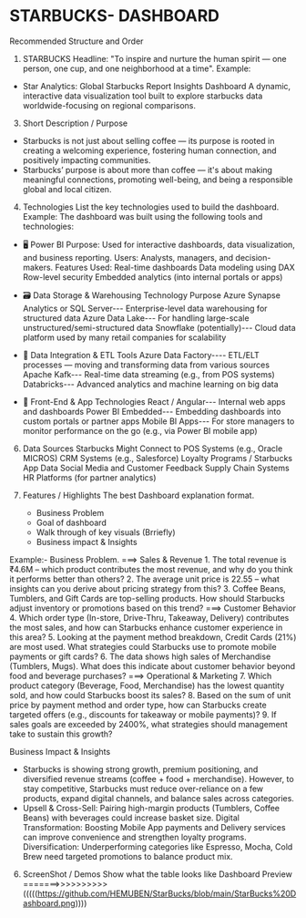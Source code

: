 # STARBUCKS- DASHBOARD
Recommended Structure and Order
1) STARBUCKS
Headline: "To inspire and nurture the human spirit — one person, one cup, and one neighborhood at a time".
Example:
* Star Analytics: Global Starbucks Report Insights Dashboard
A dynamic, interactive data visualization tool built to explore starbucks data worldwide-focusing on regional comparisons.

3) Short Description / Purpose
* Starbucks is not just about selling coffee — its purpose is rooted in creating a welcoming experience, fostering human connection, and positively impacting communities.
* Starbucks’ purpose is about more than coffee — it's about making meaningful connections, promoting well-being, and being a responsible global and local citizen.
     
4) Technologies
List the key technologies used to build the dashboard.
Example:
The dashboard was built using the following tools and technologies:
* 🖥️ Power BI
   Purpose: Used for interactive dashboards, data visualization, and business reporting.
   Users: Analysts, managers, and decision-makers.
   Features Used:
   Real-time dashboards
   Data modeling using DAX
   Row-level security
   Embedded analytics (into internal portals or apps)
  
* 🗃️ Data Storage & Warehousing
  Technology Purpose
  Azure Synapse Analytics or SQL Server---	Enterprise-level data warehousing for structured data
  Azure Data Lake--- For handling large-scale unstructured/semi-structured data
  Snowflake (potentially)--- Cloud data platform used by many retail companies for scalability
  
* 🔄 Data Integration & ETL Tools
  Azure Data Factory---- ETL/ELT processes — moving and transforming data from various sources
  Apache Kafk--- Real-time data streaming (e.g., from POS systems)
  Databricks--- Advanced analytics and machine learning on big data
  
* 📲  Front-End & App Technologies
  React / Angular--- Internal web apps and dashboards
  Power BI Embedded--- Embedding dashboards into custom portals or partner apps
  Mobile BI Apps--- For store managers to monitor performance on the go (e.g., via Power BI mobile app)
   
6) Data Sources Starbucks Might Connect to
   POS Systems (e.g., Oracle MICROS)
   CRM Systems (e.g., Salesforce)
   Loyalty Programs / Starbucks App Data
   Social Media and Customer Feedback
   Supply Chain Systems
   HR Platforms (for partner analytics)

7) Features / Highlights
   The best Dashboard explanation format.
   * Business Problem
   * Goal of dashboard
   * Walk through of key visuals (Brriefly)
   * Business impact & Insights

Example:-
  Business Problem.
  ===> Sales & Revenue
        1. The total revenue is ₹4.6M – which product contributes the most revenue, and why do you think it performs better than others?
        2. The average unit price is 22.55 – what insights can you derive about pricing strategy from this?
        3. Coffee Beans, Tumblers, and Gift Cards are top-selling products. How should Starbucks adjust inventory or promotions based on this trend?
  ===> Customer Behavior
        4. Which order type (In-store, Drive-Thru, Takeaway, Delivery) contributes the most sales, and how can Starbucks enhance customer experience in this area?
        5. Looking at the payment method breakdown, Credit Cards (21%) are most used. What strategies could Starbucks use to promote mobile payments or gift cards?
        6. The data shows high sales of Merchandise (Tumblers, Mugs). What does this indicate about customer behavior beyond food and beverage purchases?
  ===> Operational & Marketing
        7. Which product category (Beverage, Food, Merchandise) has the lowest quantity sold, and how could Starbucks boost its sales?
        8. Based on the sum of unit price by payment method and order type, how can Starbucks create targeted offers (e.g., discounts for takeaway or mobile payments)?
        9. If sales goals are exceeded by 2400%, what strategies should management take to sustain this growth?

Business Impact & Insights
   * Starbucks is showing strong growth, premium positioning, and diversified revenue streams (coffee + food + merchandise). However, to stay competitive, Starbucks must reduce over-reliance on a few products, 
     expand digital channels, and balance sales across categories.
   * Upsell & Cross-Sell: Pairing high-margin products (Tumblers, Coffee Beans) with beverages could increase basket size.
     Digital Transformation: Boosting Mobile App payments and Delivery services can improve convenience and strengthen loyalty programs.
     Diversification: Underperforming categories like Espresso, Mocha, Cold Brew need targeted promotions to balance product mix.

6) ScreenShot / Demos
   Show what the table looks like
   Dashboard Preview =======>>>>>>>>>> (((((https://github.com/HEMUBEN/StarBucks/blob/main/StarBucks%20Dashboard.png))))


                     
    















   
   
